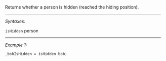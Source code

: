 Returns whether a person is hidden (reached the hiding position).


---
*Syntaxes:*

`isHidden` person

---
*Example 1:*

```sqf
_bobIsHidden = isHidden bob;
```